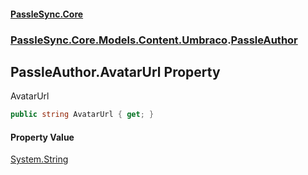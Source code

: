 #### [PassleSync.Core](index.md 'index')
### [PassleSync.Core.Models.Content.Umbraco](PassleSync.Core.Models.Content.Umbraco.md 'PassleSync.Core.Models.Content.Umbraco').[PassleAuthor](PassleSync.Core.Models.Content.Umbraco.PassleAuthor.md 'PassleSync.Core.Models.Content.Umbraco.PassleAuthor')

## PassleAuthor.AvatarUrl Property

AvatarUrl

```csharp
public string AvatarUrl { get; }
```

#### Property Value
[System.String](https://docs.microsoft.com/en-us/dotnet/api/System.String 'System.String')
